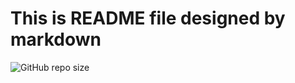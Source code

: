 # This is README file designed by markdown
![GitHub repo size](https://img.shields.io/github/repo-size/MiladAzizzadeh/Profile)
